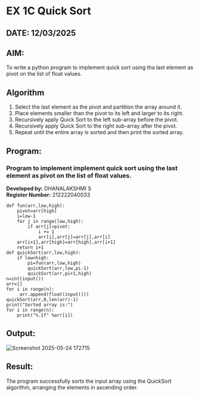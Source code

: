 # EX 1C Quick Sort
## DATE: 12/03/2025
## AIM:
To write a python program to implement quick sort using tha last element as pivot on the list of float values.

## Algorithm
1. Select the last element as the pivot and partition the array around it.
2. Place elements smaller than the pivot to its left and larger to its right.
3. Recursively apply Quick Sort to the left sub-array before the pivot.
4. Recursively apply Quick Sort to the right sub-array after the pivot. 
5. Repeat until the entire array is sorted and then print the sorted array.   

## Program:

### Program to implement implement quick sort using the last element as pivot on the list of float values.
**Developed by:** DHANALAKSHMI S  
**Register Number:** 212222040033
```
def fun(arr,low,high):
    pivot=arr[high]
    i=low-1
    for j in range(low,high):
        if arr[j]<pivot:
            i += 1
            arr[i],arr[j]=arr[j],arr[i]
    arr[i+1],arr[high]=arr[high],arr[i+1]
    return i+1
def quickSort(arr,low,high):
    if low<high:
        pi=fun(arr,low,high)
        quickSort(arr,low,pi-1)
        quickSort(arr,pi+1,high)
n=int(input())
arr=[]
for i in range(n):
     arr.append(float(input())) 
quickSort(arr,0,len(arr)-1)
print("Sorted array is:")
for i in range(n):
    print("%.1f" %arr[i])
```
## Output:
![Screenshot 2025-05-24 172715](https://github.com/user-attachments/assets/b78926e9-edd1-41f3-9f5e-96669af82150)

## Result:
The program successfully sorts the input array using the QuickSort algorithm, arranging the elements in ascending order.
